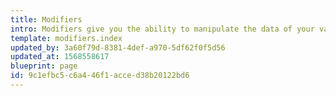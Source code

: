 ```yaml
---
title: Modifiers
intro: Modifiers give you the ability to manipulate the data of your variables on the fly. They can manipulate strings, filter arrays and lists, help you compare things, do basic math, simplify your markup, and even help you debug.
template: modifiers.index
updated_by: 3a60f79d-8381-4def-a970-5df62f0f5d56
updated_at: 1568558617
blueprint: page
id: 9c1efbc5-c6a4-46f1-acce-d38b20122bd6
---
```

